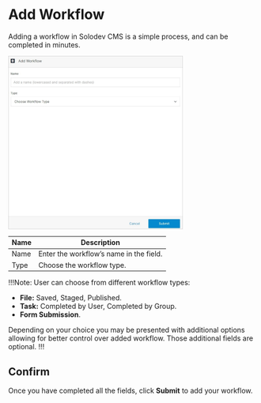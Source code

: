 # Add Workflow

Adding a workflow in Solodev CMS is a simple process, and can be completed in minutes.

<img src="../../../../images/workflow2.jpg" alt="workflow2" style="width: 70%; display: block"></a>


**Name** | **Description** 
:--- | ---
Name | Enter the workflow’s name in the field.
Type | Choose the workflow type.

!!!Note:
User can choose from different workflow types:
- **File:** Saved, Staged, Published.
- **Task:** Completed by User, Completed by Group.
- **Form Submission**.

Depending on your choice you may be presented with additional options allowing for better control over added workflow. Those additional fields are optional.
!!!

## Confirm

Once you have completed all the fields, click **Submit** to add your workflow.
